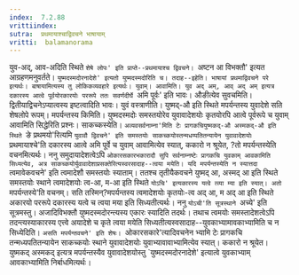 ```yaml
---
index:  7.2.88
vrittiindex: 
sutra:  प्रथमायाश्चाद्विवचने भाषायाम्
vritti:  balamanorama 
---
```


युव-अद्, आव-अदिति स्थिते `शेषे लोपः' इति प्राप्ते--प्रथमायाश्च द्विवचने। `अष्टन आ विभक्तौ' इत्यत आग्रहणमनुवर्तते। `युष्मदस्मदोरनादेशे' इत्यतो युष्मदस्मदोरिति च। तदाह--इहेति। भाषायां प्रथमाद्विवचने परे इत्यर्थः। बाषायामित्यस्य तु लोकिकव्यवहारे इत्यर्थः। युवाम्। आवामिति। युव अद् अम्, आव् अद् अम् इत्यत्र दकारस्य आत्वे पूर्वयोरकारयोः पररूपे ततः सवर्णदीर्घे `अमि पूर्वः' इति भावः। औङीत्येव सुवचमिति। द्वितीयाद्विचनेऽप्यात्वस्य इष्टत्वादिति भावः। युवं वस्त्राणीति। युष्मद्-औ इति स्थिते मपर्यन्तस्य युवादेशे सति शेषलोपे रूपम्। मपर्यन्तस्य किमिति। युष्मदस्मदोः समस्तयोरेव युवावादेशयोः कृतयोरपि आत्वे पूर्वरूपे च युवाम् आवामिति सिद्धेरिति प्रश्नः। साकच्कस्येति। `अव्यवसर्वनाम्ना'मिति टेः प्रागकचियुष्मकद्-औ अस्मकद्-औ इति स्थिते `ङे प्रथमयो'रित्यमि `युवावौ द्विवचने' इति समस्तयोः साकच्कयोस्तन्मधय्पतितन्यायेन युवावादेशयोः `प्रथमायाश्चे'ति दकारस्य आत्वे अमि पूर्वे च युवाम् आवामित्येव स्यात्, ककारो न श्रूयेत, ?तो मपर्यन्तस्येति वचनमित्यर्थः। ननु समुदायादेशत्वेऽपि `ओकारसकारभकारादौ सुपि सर्वनाम्नष्टेः प्रागकचि युवकाम् आवकामिति सिध्यत्येव, अत्र साकच्कयोर्युवावादेशाप्रसक्तेरित्यस्वरसादाह--त्वया मयेति। यदि मपर्यन्तस्येति न स्यात्तदा `त्वमावेकवचने' इति त्वमादेशौ समस्तयोः स्याताम्। ततश्च तृतीयैकवचने युष्मद् आ, अस्मद् आ इति स्थिते समस्तयोः स्थाने त्वमादेशयोः त्व-आ, म-आ इति स्थिते `योऽचि' इत्यकारस्य यत्वे त्व्या म्या इति स्यात्। अतो `मपर्यन्तस्ये'ति वचनम्। सति तस्मिन्?मपर्यन्तस्य त्वमादेशयोः कृतयोः-त्व अद् आ, म अद् आ इति स्थिते अकारयो पररूपे दकारस्य यत्वे च त्वया मया इति सिध्यतीत्यर्थः। ननु `योऽची'ति सूत्रस्थाने `अच्ये' इति सूत्रमस्तु। अजादिविभक्तौ युष्मदस्मदोरन्त्यस्य एकारः स्यादिति तदर्थः। तथाच त्वमयोः समस्तादेशत्वेऽपि तदन्त्यस्याकारस्य एत्त्वे अयादेशे च कृते त्वया मयेति सिध्यतीत्यस्वसादाह--युवकाभ्यामावकाभ्यामिति च न सिध्येदिति। `असति मपर्यन्तवचने' इति शेषः। `ओकारसकारे'त्यादिवचनेन भ्यामि टेः प्रागकचि तन्मध्यपतितन्यायेन साकच्कयोः स्थाने युवावादेशयोः युवाभ्यावावाभ्यामित्येव स्यात्। ककारो न श्रूयेत। युष्मकद् अस्मकद् इत्यत्र मपर्यन्तस्यैव युवावादेशयोस्तु `युष्मदस्मदोरनादेशे' इत्यात्वे युवकाभ्याम् आवकाभ्यामिति निर्बाधमित्यर्थः। 

